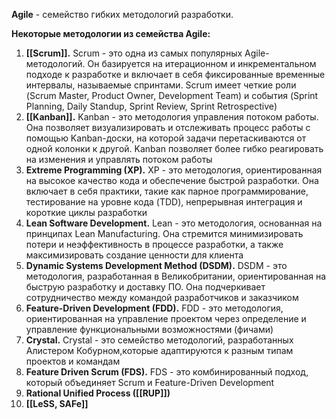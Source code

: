 **Agile** - семейство гибких методологий разработки.

**Некоторые методологии из семейства Agile:**
1) **[[Scrum]].** Scrum - это одна из самых популярных Agile-методологий. Он базируется на итерационном и инкрементальном подходе к разработке и включает в себя фиксированные временные интервалы, называемые спринтами. Scrum имеет четкие роли (Scrum Master, Product Owner, Development Team) и события (Sprint Planning, Daily Standup, Sprint Review, Sprint Retrospective)
2) **[[Kanban]].** Kanban - это методология управления потоком работы. Она позволяет визуализировать и отслеживать процесс работы с помощью Kanban-доски, на которой задачи перетаскиваются от одной колонки к другой. Kanban позволяет более гибко реагировать на изменения и управлять потоком работы
3) **Extreme Programming (XP).** XP - это методология, ориентированная на высокое качество кода и обеспечение быстрой разработки. Она включает в себя практики, такие как парное программирование, тестирование на уровне кода (TDD), непрерывная интеграция и короткие циклы разработки
4) **Lean Software Development.** Lean - это методология, основанная на принципах Lean Manufacturing. Она стремится минимизировать потери и неэффективность в процессе разработки, а также максимизировать создание ценности для клиента
5) **Dynamic Systems Development Method (DSDM).** DSDM - это методология, разработанная в Великобритании, ориентированная на быструю разработку и доставку ПО. Она подчеркивает сотрудничество между командой разработчиков и заказчиком
6) **Feature-Driven Development (FDD).** FDD - это методология, ориентированная на управление проектом через определение и управление функциональными возможностями (фичами)
7) **Crystal.** Crystal - это семейство методологий, разработанных Алистером Кобурном,которые адаптируются к разным типам проектов и командам
8) **Feature Driven Scrum (FDS).** FDS - это комбинированный подход, который объединяет Scrum и Feature-Driven Development
9) **Rational Unified Process ([[RUP]])**
10) **[[LeSS, SAFe]]**